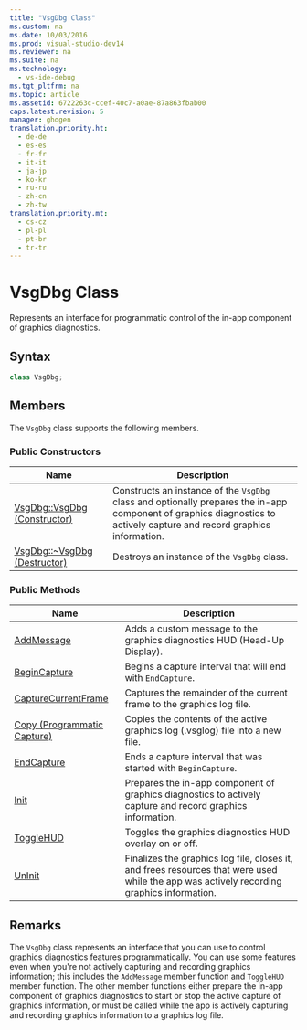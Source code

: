 ```yaml
---
title: "VsgDbg Class"
ms.custom: na
ms.date: 10/03/2016
ms.prod: visual-studio-dev14
ms.reviewer: na
ms.suite: na
ms.technology: 
  - vs-ide-debug
ms.tgt_pltfrm: na
ms.topic: article
ms.assetid: 6722263c-ccef-40c7-a0ae-87a863fbab00
caps.latest.revision: 5
manager: ghogen
translation.priority.ht: 
  - de-de
  - es-es
  - fr-fr
  - it-it
  - ja-jp
  - ko-kr
  - ru-ru
  - zh-cn
  - zh-tw
translation.priority.mt: 
  - cs-cz
  - pl-pl
  - pt-br
  - tr-tr
---
```

# VsgDbg Class
Represents an interface for programmatic control of the in-app component of graphics diagnostics.  
  
## Syntax  
  
```cpp  
class VsgDbg;  
```  
  
## Members  
 The `VsgDbg` class supports the following members.  
  
### Public Constructors  
  
|Name|Description|  
|----------|-----------------|  
|[VsgDbg::VsgDbg (Constructor)](../VS_debugger/VsgDbg--VsgDbg--Constructor-.md)|Constructs an instance of the `VsgDbg` class and optionally prepares the in-app component of graphics diagnostics to actively capture and record graphics information.|  
|[VsgDbg::~VsgDbg (Destructor)](../VS_debugger/VsgDbg--~VsgDbg--Destructor-.md)|Destroys an instance of the `VsgDbg` class.|  
  
### Public Methods  
  
|Name|Description|  
|----------|-----------------|  
|[AddMessage](../VS_debugger/AddMessage.md)|Adds a custom message to the graphics diagnostics HUD (Head-Up Display).|  
|[BeginCapture](../VS_debugger/BeginCapture.md)|Begins a capture interval that will end with `EndCapture`.|  
|[CaptureCurrentFrame](../VS_debugger/CaptureCurrentFrame.md)|Captures the remainder of the current frame to the graphics log file.|  
|[Copy (Programmatic Capture)](../VS_debugger/Copy--Programmatic-Capture-.md)|Copies the contents of the active graphics log (.vsglog) file into a new file.|  
|[EndCapture](../VS_debugger/EndCapture.md)|Ends a capture interval that was started with `BeginCapture`.|  
|[Init](../VS_debugger/Init.md)|Prepares the in-app component of graphics diagnostics to actively capture and record graphics information.|  
|[ToggleHUD](../VS_debugger/ToggleHUD.md)|Toggles the graphics diagnostics HUD overlay on or off.|  
|[UnInit](../VS_debugger/UnInit.md)|Finalizes the graphics log file, closes it, and frees resources that were used while the app was actively recording graphics information.|  
  
## Remarks  
 The `VsgDbg` class represents an interface that you can use to control graphics diagnostics features programmatically. You can use some features even when you're not actively capturing and recording graphics information; this includes the `AddMessage` member function and `ToggleHUD` member function. The other member functions either prepare the in-app component of graphics diagnostics to start or stop the active capture of graphics information, or must be called while the app is actively capturing and recording graphics information to a graphics log file.